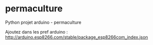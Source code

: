 # permaculture
Python projet arduino - permaculture

Ajoutez dans les pref arduino : http://arduino.esp8266.com/stable/package_esp8266com_index.json
